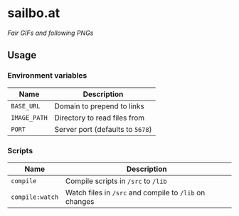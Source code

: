 # sailbo.at

_Fair GIFs and following PNGs_

## Usage

### Environment variables

| Name         | Description                      |
| ------------ | -------------------------------- |
| `BASE_URL`   | Domain to prepend to links       |
| `IMAGE_PATH` | Directory to read files from     |
| `PORT`       | Server port (defaults to `5678`) |

### Scripts

| Name            | Description                                            |
| --------------- | ------------------------------------------------------ |
| `compile`       | Compile scripts in `/src` to `/lib`                    |
| `compile:watch` | Watch files in `/src` and compile to `/lib` on changes |
